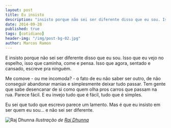 ```yaml
---
layout: post
title: Eu insisto
description: "insisto porque não sei ser diferente disso que eu sou. Isso que eu vejo no espelho, isso que caminha, come e pensa. Isso que agora, sentado e cansado, escreve pra ninguém."
date: 2014-09-28
published: true
tags: [cotidiano]
header-img: "/img/post-bg-02.jpg"
author: Marcos Ramon
---
```


E insisto porque não sei ser diferente disso que eu sou. Isso que eu vejo no espelho, isso que caminha, come e pensa. Isso que agora, sentado e cansado, escreve pra ninguém.

Me comove - ou me incomoda? - o fato de eu não saber ser outro, de não conseguir abandonar manias e simplesmente deixar tudo passar. Tem gente que sabe desencanar de si como quem olha pros carros que passam na rua. Parece fácil. E eu invejo tudo que é fácil, tudo que é simples.

Eu sei que tudo que escrevo parece um lamento. Mas é que eu insisto em ser quem eu sou... e não sei ser diferente.

![Raj Dhunna](https://dl.dropboxusercontent.com/u/49566417/blog/Raj%20Dhunna.jpg)
*Ilustração de [Raj Dhunna](http://rajdh.tumblr.com/)*
